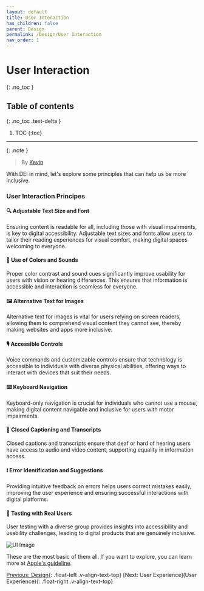 ```yaml
---
layout: default
title: User Interaction
has_children: false
parent: Design
permalink: /Design/User Interaction
nav_order: 1
---
```


# User Interaction
{: .no_toc }

## Table of contents
{: .no_toc .text-delta }

1. TOC
{:toc}

---

{: .note }
> By [Kevin](https://www.linkedin.com/in/kevin-shin-373183188/)

With DEI in mind, let's explore some principles that can help us be more inclusive.
### User Interaction Principes
#### 🔍 **Adjustable Text Size and Font**
Ensuring content is readable for all, including those with visual impairments, is key to digital accessibility. Adjustable text sizes and fonts allow users to tailor their reading experiences for visual comfort, making digital spaces welcoming to everyone.

#### 🎨 **Use of Colors and Sounds**
Proper color contrast and sound cues significantly improve usability for users with vision or hearing differences. This ensures that information is accessible and interaction is seamless for everyone.

#### 🖼 **Alternative Text for Images**
Alternative text for images is vital for users relying on screen readers, allowing them to comprehend visual content they cannot see, thereby making websites and apps more inclusive.

#### 🎙 **Accessible Controls**
Voice commands and customizable controls ensure that technology is accessible to individuals with diverse physical abilities, offering ways to interact with devices that suit their needs.

#### ⌨️ **Keyboard Navigation**
Keyboard-only navigation is crucial for individuals who cannot use a mouse, making digital content navigable and inclusive for users with motor impairments.

#### 📝 **Closed Captioning and Transcripts**
Closed captions and transcripts ensure that deaf or hard of hearing users have access to audio and video content, supporting equality in information access.

#### ❗ **Error Identification and Suggestions**
Providing intuitive feedback on errors helps users correct mistakes easily, improving the user experience and ensuring successful interactions with digital platforms.

#### 👥 **Testing with Real Users**
User testing with a diverse group provides insights into accessibility and usability challenges, leading to digital products that are genuinely inclusive.

![UI Image](../source/assets/images/UI.png)


These are the most basic of them all. If you want to explore, you can learn more at [Apple's guideline](https://developer.apple.com/design/human-interface-guidelines).

[Previous: Design](../Design){: .float-left .v-align-text-top}
[Next: User Experience](User Experience){: .float-right .v-align-text-top}